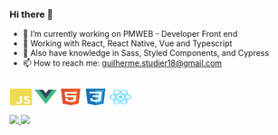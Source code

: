 ### Hi there 👋

- 🔭 I’m currently working on PMWEB - Developer Front end
- 🌱 Working with React, React Native, Vue and Typescript
- 🌱 Also have knowledge in Sass, Styled Components, and Cypress
- 📫 How to reach me: guilherme.studier18@gmail.com

<div style="display: inline_block"><br />
  <img align="center" alt="Thiago Studier - Js" height="30" width="40" src="https://raw.githubusercontent.com/devicons/devicon/master/icons/javascript/javascript-plain.svg" />
  <img align="center" alt="Thiago Studier - VueJs" height="30" width="40" src="https://raw.githubusercontent.com/devicons/devicon/master/icons/vuejs/vuejs-original.svg" />
  <img align="center" alt="Thiago Studier - HTML" height="30" width="40" src="https://raw.githubusercontent.com/devicons/devicon/master/icons/html5/html5-original.svg" />
  <img align="center" alt="Thiago Studier - CSS" height="30" width="40" src="https://raw.githubusercontent.com/devicons/devicon/master/icons/css3/css3-original.svg" />
  <img align="center" alt="Thiago Studier - CSS" height="30" width="40" src="https://raw.githubusercontent.com/devicons/devicon/master/icons/react/react-original.svg" />
</div>

<br />

<div>
  <a href="https://github.com/guilherme-studier">
    <img height="190em" src="https://github-readme-stats.vercel.app/api?username=guilherme-studier&show_icons=true&theme=dracula&include_all_commits=true&count_private=true"/>
    <img height="190em" src="https://github-readme-stats.vercel.app/api/top-langs/?username=guilherme-studier&layout=compact&langs_count=7&theme=dracula"/>
  </a>
</div>



